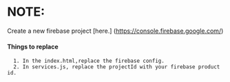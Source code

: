 # NOTE:
 Create a new firebase project [here.] (https://console.firebase.google.com/)

#### Things to replace
      1. In the index.html,replace the firebase config.
      2. In services.js, replace the projectId with your firebase product id.

